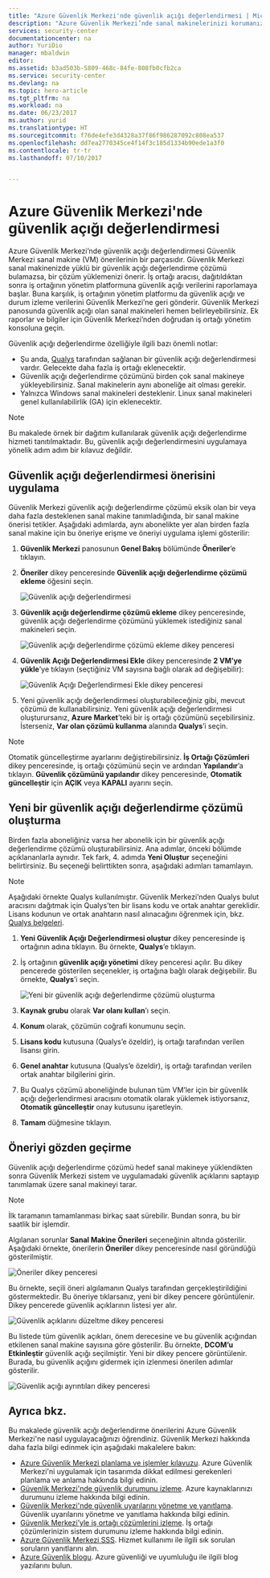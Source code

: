 ```yaml
---
title: "Azure Güvenlik Merkezi'nde güvenlik açığı değerlendirmesi | Microsoft Belgeleri"
description: "Azure Güvenlik Merkezi’nde sanal makinelerinizi korumanıza yardımcı olabilecek öneriler almak için bir güvenlik açığı değerlendirme çözümü yükleyin."
services: security-center
documentationcenter: na
author: YuriDio
manager: mbaldwin
editor: 
ms.assetid: b3ad503b-5809-468c-84fe-808fb0cfb2ca
ms.service: security-center
ms.devlang: na
ms.topic: hero-article
ms.tgt_pltfrm: na
ms.workload: na
ms.date: 06/23/2017
ms.author: yurid
ms.translationtype: HT
ms.sourcegitcommit: f76de4efe3d4328a37f86f986287092c808ea537
ms.openlocfilehash: dd7ea2770345ce4f14f3c185d1334b90ede1a3f0
ms.contentlocale: tr-tr
ms.lasthandoff: 07/10/2017


---
```

# <a name="vulnerability-assessment-in-azure-security-center"></a>Azure Güvenlik Merkezi'nde güvenlik açığı değerlendirmesi

Azure Güvenlik Merkezi’nde güvenlik açığı değerlendirmesi Güvenlik Merkezi sanal makine (VM) önerilerinin bir parçasıdır. Güvenlik Merkezi sanal makinenizde yüklü bir güvenlik açığı değerlendirme çözümü bulamazsa, bir çözüm yüklemenizi önerir. İş ortağı aracısı, dağıtıldıktan sonra iş ortağının yönetim platformuna güvenlik açığı verilerini raporlamaya başlar. Buna karşılık, iş ortağının yönetim platformu da güvenlik açığı ve durum izleme verilerini Güvenlik Merkezi’ne geri gönderir. Güvenlik Merkezi panosunda güvenlik açığı olan sanal makineleri hemen belirleyebilirsiniz. Ek raporlar ve bilgiler için Güvenlik Merkezi’nden doğrudan iş ortağı yönetim konsoluna geçin.

Güvenlik açığı değerlendirme özelliğiyle ilgili bazı önemli notlar:

* Şu anda, [Qualys](https://www.qualys.com/lp/azure) tarafından sağlanan bir güvenlik açığı değerlendirmesi vardır. Gelecekte daha fazla iş ortağı eklenecektir.
* Güvenlik açığı değerlendirme çözümünü birden çok sanal makineye yükleyebilirsiniz. Sanal makinelerin aynı aboneliğe ait olması gerekir.
* Yalnızca Windows sanal makineleri desteklenir. Linux sanal makineleri genel kullanılabilirlik (GA) için eklenecektir.

> [!NOTE]
> Bu makalede örnek bir dağıtım kullanılarak güvenlik açığı değerlendirme hizmeti tanıtılmaktadır. Bu, güvenlik açığı değerlendirmesini uygulamaya yönelik adım adım bir kılavuz değildir.
>

## <a name="implement-a-vulnerability-assessment-recommendation"></a>Güvenlik açığı değerlendirmesi önerisini uygulama
Güvenlik Merkezi güvenlik açığı değerlendirme çözümü eksik olan bir veya daha fazla desteklenen sanal makine tanımladığında, bir sanal makine önerisi tetikler. Aşağıdaki adımlarda, aynı abonelikte yer alan birden fazla sanal makine için bu öneriye erişme ve öneriyi uygulama işlemi gösterilir:

1. **Güvenlik Merkezi** panosunun **Genel Bakış** bölümünde **Öneriler**’e tıklayın.
2. **Öneriler** dikey penceresinde **Güvenlik açığı değerlendirme çözümü ekleme** öğesini seçin.

    ![Güvenlik açığı değerlendirmesi](./media/security-center-vulnerability-assessment-recommendations/security-center-vulnerability-assessment-fig1-new.png)
3. **Güvenlik açığı değerlendirme çözümü ekleme** dikey penceresinde, güvenlik açığı değerlendirme çözümünü yüklemek istediğiniz sanal makineleri seçin.

    ![Güvenlik açığı değerlendirme çözümü ekleme dikey penceresi](./media/security-center-vulnerability-assessment-recommendations/security-center-vulnerability-assessment-fig2-new.png)
4. **Güvenlik Açığı Değerlendirmesi Ekle** dikey penceresinde **2 VM’ye yükle**’ye tıklayın (seçtiğiniz VM sayısına bağlı olarak ad değişebilir):

    ![Güvenlik Açığı Değerlendirmesi Ekle dikey penceresi](./media/security-center-vulnerability-assessment-recommendations/security-center-vulnerability-assessment-fig3-new.png)
5. Yeni güvenlik açığı değerlendirmesi oluşturabileceğiniz gibi, mevcut çözümü de kullanabilirsiniz. Yeni güvenlik açığı değerlendirmesi oluşturursanız, **Azure Market**’teki bir iş ortağı çözümünü seçebilirsiniz. İsterseniz, **Var olan çözümü kullanma** alanında **Qualys**’i seçin.

> [!NOTE]
> Otomatik güncelleştirme ayarlarını değiştirebilirsiniz. **İş Ortağı Çözümleri** dikey penceresinde, iş ortağı çözümünü seçin ve ardından **Yapılandır**’a tıklayın. **Güvenlik çözümünü yapılandır** dikey penceresinde, **Otomatik güncelleştir** için **AÇIK** veya **KAPALI** ayarını seçin. 

## <a name="create-a-new-vulnerability-assessment-solution"></a>Yeni bir güvenlik açığı değerlendirme çözümü oluşturma
Birden fazla aboneliğiniz varsa her abonelik için bir güvenlik açığı değerlendirme çözümü oluşturabilirsiniz. Ana adımlar, önceki bölümde açıklananlarla aynıdır. Tek fark, 4. adımda **Yeni Oluştur** seçeneğini belirtirsiniz. Bu seçeneği belirttikten sonra, aşağıdaki adımları tamamlayın.

> [!NOTE]
> Aşağıdaki örnekte Qualys kullanılmıştır. Güvenlik Merkezi’nden Qualys bulut aracısını dağıtmak için Qualys’ten bir lisans kodu ve ortak anahtar gereklidir. Lisans kodunun ve ortak anahtarın nasıl alınacağını öğrenmek için, bkz. [Qualys belgeleri](https://community.qualys.com/docs/DOC-5823-deploying-qualys-cloud-agents-from-microsoft-azure-security-center).


1. **Yeni Güvenlik Açığı Değerlendirmesi oluştur** dikey penceresinde iş ortağının adına tıklayın. Bu örnekte, **Qualys**’e tıklayın.
2. İş ortağının **güvenlik açığı yönetimi** dikey penceresi açılır. Bu dikey pencerede gösterilen seçenekler, iş ortağına bağlı olarak değişebilir. Bu örnekte, **Qualys**’i seçin.

    ![Yeni bir güvenlik açığı değerlendirme çözümü oluşturma](./media/security-center-vulnerability-assessment-recommendations/security-center-vulnerability-assessment-fig4-new.png)
3. **Kaynak grubu** olarak **Var olanı kullan**’ı seçin.
4. **Konum** olarak, çözümün coğrafi konumunu seçin.
5. **Lisans kodu** kutusuna (Qualys’e özeldir), iş ortağı tarafından verilen lisansı girin.
6. **Genel anahtar** kutusuna (Qualys’e özeldir), iş ortağı tarafından verilen ortak anahtar bilgilerini girin.
7. Bu Qualys çözümü aboneliğinde bulunan tüm VM’ler için bir güvenlik açığı değerlendirmesi aracısını otomatik olarak yüklemek istiyorsanız, **Otomatik güncelleştir** onay kutusunu işaretleyin.
8. **Tamam** düğmesine tıklayın.

## <a name="review-the-recommendation"></a>Öneriyi gözden geçirme
Güvenlik açığı değerlendirme çözümü hedef sanal makineye yüklendikten sonra Güvenlik Merkezi sistem ve uygulamadaki güvenlik açıklarını saptayıp tanımlamak üzere sanal makineyi tarar.

> [!NOTE]
> İlk taramanın tamamlanması birkaç saat sürebilir. Bundan sonra, bu bir saatlik bir işlemdir.
>
>

Algılanan sorunlar **Sanal Makine Önerileri** seçeneğinin altında gösterilir. Aşağıdaki örnekte, önerilerin **Öneriler** dikey penceresinde nasıl göründüğü gösterilmiştir.

![Öneriler dikey penceresi](./media/security-center-vulnerability-assessment-recommendations/security-center-vulnerability-assessment-fig5-new.png)

Bu örnekte, seçili öneri algılamanın Qualys tarafından gerçekleştirildiğini göstermektedir. Bu öneriye tıklarsanız, yeni bir dikey pencere görüntülenir. Dikey pencerede güvenlik açıklarının listesi yer alır.

![Güvenlik açıklarını düzeltme dikey penceresi](./media/security-center-vulnerability-assessment-recommendations/security-center-vulnerability-assessment-fig6-new.png)

Bu listede tüm güvenlik açıkları, önem derecesine ve bu güvenlik açığından etkilenen sanal makine sayısına göre gösterilir. Bu örnekte, **DCOM’u Etkinleştir** güvenlik açığı seçilmiştir. Yeni bir dikey pencere görüntülenir. Burada, bu güvenlik açığını gidermek için izlenmesi önerilen adımlar gösterilir.

![Güvenlik açığı ayrıntıları dikey penceresi](./media/security-center-vulnerability-assessment-recommendations/security-center-vulnerability-assessment-fig7-new.png)

## <a name="see-also"></a>Ayrıca bkz.

Bu makalede güvenlik açığı değerlendirme önerilerini Azure Güvenlik Merkezi'ne nasıl uygulayacağınızı öğrendiniz. Güvenlik Merkezi hakkında daha fazla bilgi edinmek için aşağıdaki makalelere bakın:

* [Azure Güvenlik Merkezi planlama ve işlemler kılavuzu](security-center-planning-and-operations-guide.md). Azure Güvenlik Merkezi'ni uygulamak için tasarımda dikkat edilmesi gerekenleri planlama ve anlama hakkında bilgi edinin.
* [Güvenlik Merkezi'nde güvenlik durumunu izleme](security-center-monitoring.md). Azure kaynaklarınızı durumunu izleme hakkında bilgi edinin.
* [Güvenlik Merkezi'nde güvenlik uyarılarını yönetme ve yanıtlama](security-center-managing-and-responding-alerts.md). Güvenlik uyarılarını yönetme ve yanıtlama hakkında bilgi edinin.
* [Güvenlik Merkezi’yle iş ortağı çözümlerini izleme](security-center-partner-solutions.md). İş ortağı çözümlerinizin sistem durumunu izleme hakkında bilgi edinin.
* [Azure Güvenlik Merkezi SSS](security-center-faq.md). Hizmet kullanımı ile ilgili sık sorulan soruların yanıtlarını alın.
* [Azure Güvenlik blogu](http://blogs.msdn.com/b/azuresecurity/). Azure güvenliği ve uyumluluğu ile ilgili blog yazılarını bulun.


